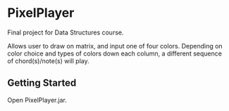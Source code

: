 # PixelPlayer

Final project for Data Structures course.

Allows user to draw on matrix, and input one of four colors. Depending on color choice
and types of colors down each column, a different sequence of chord(s)/note(s)
will play.

## Getting Started

Open PixelPlayer.jar. 
